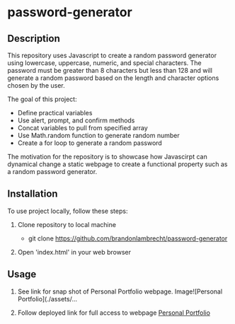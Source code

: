 # password-generator

## Description

This repository uses Javascript to create a random password generator using lowercase, uppercase, numeric, and special characters. The password must be greater than 8 characters but less than 128 and will generate a random password based on the length and character options chosen by the user.

The goal of this project:

- Define practical variables 
- Use alert, prompt, and confirm methods
- Concat variables to pull from specified array
- Use Math.random function to generate random number 
- Create a for loop to generate a random password

The motivation for the repository is to showcase how Javascirpt can dynamical change a static webpage to create a functional property such as a random password generator. 
## Installation

To use project locally, follow these steps:

1. Clone repository to local machine 
    - git clone https://github.com/brandonlambrecht/password-generator

2. Open 'index.html' in your web browser 


## Usage

1. See link for snap shot of Personal Portfolio webpage.
Image![Personal Portfolio](./assets/...

2. Follow deployed link for full access to webpage
[Personal Portfolio]()
